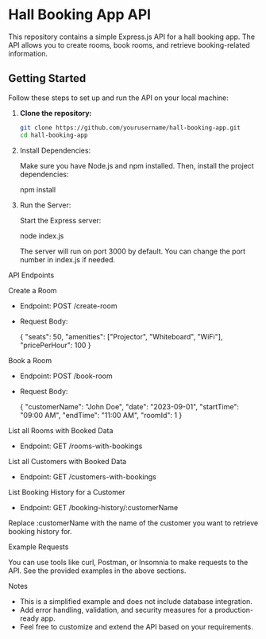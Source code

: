 # Hall Booking App API

This repository contains a simple Express.js API for a hall booking app. The API allows you to create rooms, book rooms, and retrieve booking-related information.

## Getting Started

Follow these steps to set up and run the API on your local machine:

1. **Clone the repository:**

   ```bash
   git clone https://github.com/yourusername/hall-booking-app.git
   cd hall-booking-app

2. Install Dependencies:

   Make sure you have Node.js and npm installed. Then, install the project dependencies:

   npm install

3. Run the Server:

   Start the Express server:

   node index.js

   The server will run on port 3000 by default. You can change the port number in index.js if needed.

API Endpoints

Create a Room

- Endpoint: POST /create-room
- Request Body:

  {
    "seats": 50,
    "amenities": ["Projector", "Whiteboard", "WiFi"],
    "pricePerHour": 100
  }

Book a Room

- Endpoint: POST /book-room
- Request Body:

  {
    "customerName": "John Doe",
    "date": "2023-09-01",
    "startTime": "09:00 AM",
    "endTime": "11:00 AM",
    "roomId": 1
  }

List all Rooms with Booked Data

- Endpoint: GET /rooms-with-bookings

List all Customers with Booked Data

- Endpoint: GET /customers-with-bookings

List Booking History for a Customer

- Endpoint: GET /booking-history/:customerName

Replace :customerName with the name of the customer you want to retrieve booking history for.

Example Requests

You can use tools like curl, Postman, or Insomnia to make requests to the API. See the provided examples in the above sections.

Notes

- This is a simplified example and does not include database integration.
- Add error handling, validation, and security measures for a production-ready app.
- Feel free to customize and extend the API based on your requirements.
